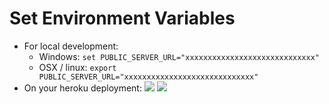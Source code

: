 # Set Environment Variables

 * For local development:
   * Windows: `set PUBLIC_SERVER_URL="xxxxxxxxxxxxxxxxxxxxxxxxxxxxx"`
   * OSX / linux: `export PUBLIC_SERVER_URL="xxxxxxxxxxxxxxxxxxxxxxxxxxxxx"`
 * On your heroku deployment:
   ![](https://storage.3d.io/279ecbf2-02eb-49b0-a7b8-ddcdafdfb4fb/2017-08-17_06-18-14_2RPkfX/floor-plan-to-3d___Settings___Heroku_and_repositories.jpg)
   ![](https://storage.3d.io/279ecbf2-02eb-49b0-a7b8-ddcdafdfb4fb/2017-08-17_13-58-56_fIvzF7/floor-plan-to-3d___Settings___Heroku.jpg)